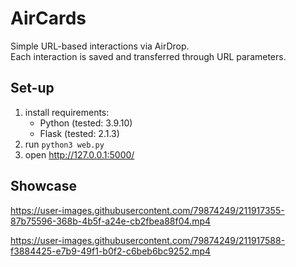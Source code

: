 # AirCards

Simple URL-based interactions via AirDrop.  
Each interaction is saved and transferred through URL parameters.

## Set-up

1. install requirements:
    - Python (tested: 3.9.10)
    - Flask (tested: 2.1.3)
2. run ```python3 web.py```
3. open http://127.0.0.1:5000/

## Showcase

https://user-images.githubusercontent.com/79874249/211917355-87b75596-368b-4b5f-a24e-cb2fbea88f04.mp4

https://user-images.githubusercontent.com/79874249/211917588-f3884425-e7b9-49f1-b0f2-c6beb6bc9252.mp4
